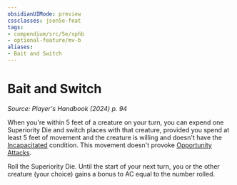 ```yaml
---
obsidianUIMode: preview
cssclasses: json5e-feat
tags:
- compendium/src/5e/xphb
- optional-feature/mv-b
aliases:
- Bait and Switch
---
```

# Bait and Switch
*Source: Player's Handbook (2024) p. 94*  

When you're within 5 feet of a creature on your turn, you can expend one Superiority Die and switch places with that creature, provided you spend at least 5 feet of movement and the creature is willing and doesn't have the [Incapacitated](conditions.md#Incapacitated) condition. This movement doesn't provoke [Opportunity Attacks](actions.md#Opportunity%20Attack).

Roll the Superiority Die. Until the start of your next turn, you or the other creature (your choice) gains a bonus to AC equal to the number rolled.